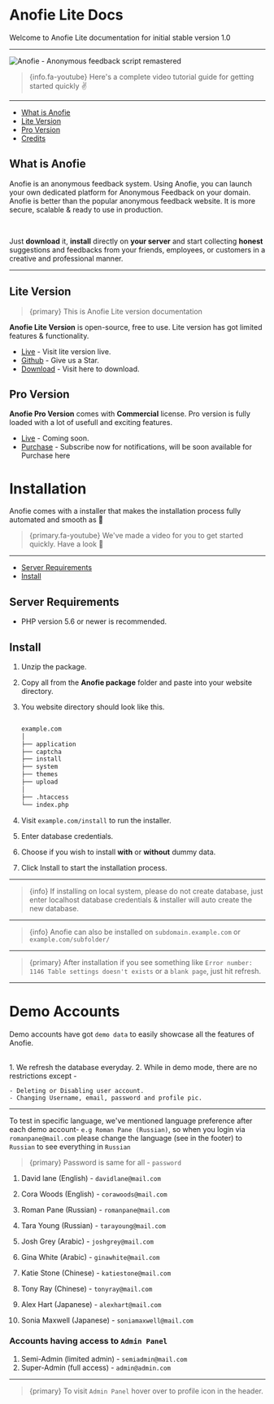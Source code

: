 # Anofie Lite Docs

Welcome to Anofie Lite documentation for initial stable version 1.0

---

![Anofie - Anonymous feedback script remastered](https://docs.anofie.classiebit.com/images/anofie-docs-banner-1.jpg "Anofie - Anonymous feedback script remastered")


> {info.fa-youtube} Here's a complete video tutorial guide for getting started quickly ✌️

---

- [What is Anofie](#What-is-Anofie)
- [Lite Version](#Lite-version)
- [Pro Version](#Pro-version)
- [Credits](#Credits)

<a name="What-is-Anofie"></a>
## What is Anofie

Anofie is an anonymous feedback system. Using Anofie, you can launch your own dedicated platform for Anonymous Feedback on your domain. Anofie is better than the popular anonymous feedback website. It is more secure, scalable & ready to use in production. 

<br>

Just **download** it, **install** directly on **your server** and start collecting **honest** suggestions and feedbacks from your friends, employees, or customers in a creative and professional manner.

---

<a name="Lite-version"></a>
## Lite Version

>{primary} This is Anofie Lite version documentation

**Anofie Lite Version** is open-source, free to use. Lite version has got limited features & functionality.

+ [Live](https://anofie.classiebit.com) - Visit lite version live.
+ [Github](https://github.com/classiebit/anofie) - Give us a Star.
+ [Download](https://classiebit.com/anofie) - Visit here to download.


<a name="Pro-version"></a>
## Pro Version

**Anofie Pro Version** comes with **Commercial** license. Pro version is fully loaded with a lot of usefull and exciting features.

+ [Live](https://anofie.com) - Coming soon.
+ [Purchase](https://classiebit.com/anofie-pro) - Subscribe now for notifications, will be soon available for Purchase here


# Installation

Anofie comes with a installer that makes the installation process fully automated and smooth as 🍻

> {primary.fa-youtube} We've made a video for you to get started quickly. Have a look 💪

---

- [Server Requirements](#Server-Requirements)
- [Install](#Install)


<a name="Server-Requirements"></a>
## Server Requirements

* PHP version 5.6 or newer is recommended.


<a name="Install"></a>
## Install

1. Unzip the package.
2. Copy all from the **Anofie package** folder and paste into your website directory.
3. You website directory should look like this.

    ```bash

    example.com
    │
    ├── application
    ├── captcha
    ├── install
    ├── system
    ├── themes
    ├── upload
    │
    ├── .htaccess
    └── index.php

    ```

4. Visit `example.com/install` to run the installer. 
5. Enter database credentials.
6. Choose if you wish to install **with** or **without** dummy data.
7. Click Install to start the installation process.


---

> {info} If installing on local system, please do not create database, just enter localhost database credentials & installer will auto create the new database.

---

> {info} Anofie can also be installed on `subdomain.example.com` or `example.com/subfolder/`

---

> {primary} After installation if you see something like `Error number: 1146 Table settings doesn't exists` or a `blank page`, just hit refresh.

---

# Demo Accounts

Demo accounts have got `demo data` to easily showcase all the features of Anofie.

<br>
1. We refresh the database everyday.
2. While in demo mode, there are no restrictions except -

    - Deleting or Disabling user account.
    - Changing Username, email, password and profile pic.


---

To test in specific language, we've mentioned language preference after each demo account- 
`e.g Roman Pane (Russian)`, so when you login via `romanpane@mail.com` please change the language (see in the footer) to `Russian` to see everything in `Russian`

> {primary} Password is same for all - `password`

1. David lane (English)         - `davidlane@mail.com`
2. Cora Woods (English)         - `corawoods@mail.com`

3. Roman Pane (Russian)         - `romanpane@mail.com`
4. Tara Young (Russian)         - `tarayoung@mail.com`

5. Josh Grey (Arabic)           - `joshgrey@mail.com`
6. Gina White (Arabic)          - `ginawhite@mail.com`

7. Katie Stone (Chinese)        - `katiestone@mail.com`
8. Tony Ray (Chinese)           - `tonyray@mail.com`

9. Alex Hart (Japanese)         - `alexhart@mail.com`
10. Sonia Maxwell (Japanese)    - `soniamaxwell@mail.com`



### Accounts having access to `Admin Panel`

1. Semi-Admin (limited admin)   - `semiadmin@mail.com`
2. Super-Admin (full access)    - `admin@admin.com`

---

>{primary} To visit `Admin Panel` hover over to profile icon in the header.
